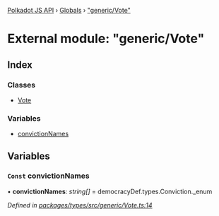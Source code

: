 [Polkadot JS API](../README.md) › [Globals](../globals.md) › ["generic/Vote"](_generic_vote_.md)

# External module: "generic/Vote"

## Index

### Classes

* [Vote](../classes/_generic_vote_.vote.md)

### Variables

* [convictionNames](_generic_vote_.md#const-convictionnames)

## Variables

### `Const` convictionNames

• **convictionNames**: *string[]* = democracyDef.types.Conviction._enum

*Defined in [packages/types/src/generic/Vote.ts:14](https://github.com/polkadot-js/api/blob/cdde702db/packages/types/src/generic/Vote.ts#L14)*
